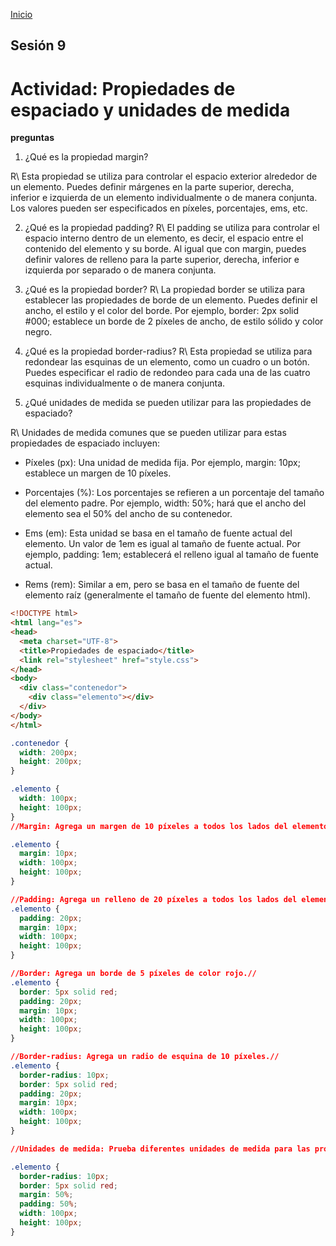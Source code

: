 <!-- No borrar o modificar -->
[Inicio](./index.md)

## Sesión 9 


<!-- Su documentación aquí -->

# Actividad: Propiedades de espaciado y unidades de medida

**preguntas**

1. ¿Qué es la propiedad margin?

R\ Esta propiedad se utiliza para controlar el espacio exterior alrededor de un elemento. Puedes definir márgenes en la parte superior, derecha, inferior e izquierda de un elemento individualmente o de manera conjunta. Los valores pueden ser especificados en píxeles, porcentajes, ems, etc.

2. ¿Qué es la propiedad padding?
R\ El padding se utiliza para controlar el espacio interno dentro de un elemento, es decir, el espacio entre el contenido del elemento y su borde. Al igual que con margin, puedes definir valores de relleno para la parte superior, derecha, inferior e izquierda por separado o de manera conjunta.

3. ¿Qué es la propiedad border?
R\ La propiedad border se utiliza para establecer las propiedades de borde de un elemento. Puedes definir el ancho, el estilo y el color del borde. Por ejemplo, border: 2px solid #000; establece un borde de 2 píxeles de ancho, de estilo sólido y color negro.

4. ¿Qué es la propiedad border-radius?
R\ Esta propiedad se utiliza para redondear las esquinas de un elemento, como un cuadro o un botón. Puedes especificar el radio de redondeo para cada una de las cuatro esquinas individualmente o de manera conjunta.


5. ¿Qué unidades de medida se pueden utilizar para las propiedades de espaciado?


R\ Unidades de medida comunes que se pueden utilizar para estas propiedades de espaciado incluyen:

- Píxeles (px): Una unidad de medida fija. Por ejemplo, margin: 10px; establece un margen de 10 píxeles.

- Porcentajes (%): Los porcentajes se refieren a un porcentaje del tamaño del elemento padre. Por ejemplo, width: 50%; hará que el ancho del elemento sea el 50% del ancho de su contenedor.

- Ems (em): Esta unidad se basa en el tamaño de fuente actual del elemento. Un valor de 1em es igual al tamaño de fuente actual. Por ejemplo, padding: 1em; establecerá el relleno igual al tamaño de fuente actual.

- Rems (rem): Similar a em, pero se basa en el tamaño de fuente del elemento raíz (generalmente el tamaño de fuente del elemento html).

```HTML
<!DOCTYPE html>
<html lang="es">
<head>
  <meta charset="UTF-8">
  <title>Propiedades de espaciado</title>
  <link rel="stylesheet" href="style.css">
</head>
<body>
  <div class="contenedor">
    <div class="elemento"></div>
  </div>
</body>
</html>
```

```css
.contenedor {
  width: 200px;
  height: 200px;
}

.elemento {
  width: 100px;
  height: 100px;
}
//Margin: Agrega un margen de 10 píxeles a todos los lados del elemento.//

.elemento {
  margin: 10px;
  width: 100px;
  height: 100px;
}

//Padding: Agrega un relleno de 20 píxeles a todos los lados del elemento.//
.elemento {
  padding: 20px;
  margin: 10px;
  width: 100px;
  height: 100px;
}

//Border: Agrega un borde de 5 píxeles de color rojo.//
.elemento {
  border: 5px solid red;
  padding: 20px;
  margin: 10px;
  width: 100px;
  height: 100px;
}

//Border-radius: Agrega un radio de esquina de 10 píxeles.//
.elemento {
  border-radius: 10px;
  border: 5px solid red;
  padding: 20px;
  margin: 10px;
  width: 100px;
  height: 100px;
}

//Unidades de medida: Prueba diferentes unidades de medida para las propiedades de espaciado. Por ejemplo, puedes usar unidades porcentuales (%) para establecer un margen o relleno del 50%//

.elemento {
  border-radius: 10px;
  border: 5px solid red;
  margin: 50%;
  padding: 50%;
  width: 100px;
  height: 100px;
}
```



